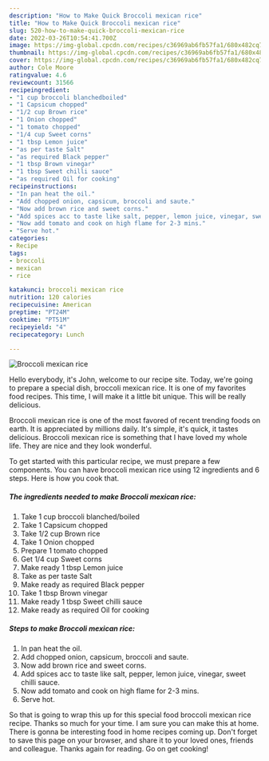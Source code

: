 ```yaml
---
description: "How to Make Quick Broccoli mexican rice"
title: "How to Make Quick Broccoli mexican rice"
slug: 520-how-to-make-quick-broccoli-mexican-rice
date: 2022-03-26T10:54:41.700Z
image: https://img-global.cpcdn.com/recipes/c36969ab6fb57fa1/680x482cq70/broccoli-mexican-rice-recipe-main-photo.jpg
thumbnail: https://img-global.cpcdn.com/recipes/c36969ab6fb57fa1/680x482cq70/broccoli-mexican-rice-recipe-main-photo.jpg
cover: https://img-global.cpcdn.com/recipes/c36969ab6fb57fa1/680x482cq70/broccoli-mexican-rice-recipe-main-photo.jpg
author: Cole Moore
ratingvalue: 4.6
reviewcount: 31566
recipeingredient:
- "1 cup broccoli blanchedboiled"
- "1 Capsicum chopped"
- "1/2 cup Brown rice"
- "1 Onion chopped"
- "1 tomato chopped"
- "1/4 cup Sweet corns"
- "1 tbsp Lemon juice"
- "as per taste Salt"
- "as required Black pepper"
- "1 tbsp Brown vinegar"
- "1 tbsp Sweet chilli sauce"
- "as required Oil for cooking"
recipeinstructions:
- "In pan heat the oil."
- "Add chopped onion, capsicum, broccoli and saute."
- "Now add brown rice and sweet corns."
- "Add spices acc to taste like salt, pepper, lemon juice, vinegar, sweet chilli sauce."
- "Now add tomato and cook on high flame for 2-3 mins."
- "Serve hot."
categories:
- Recipe
tags:
- broccoli
- mexican
- rice

katakunci: broccoli mexican rice 
nutrition: 120 calories
recipecuisine: American
preptime: "PT24M"
cooktime: "PT51M"
recipeyield: "4"
recipecategory: Lunch

---
```



![Broccoli mexican rice](https://img-global.cpcdn.com/recipes/c36969ab6fb57fa1/680x482cq70/broccoli-mexican-rice-recipe-main-photo.jpg)

Hello everybody, it's John, welcome to our recipe site. Today, we're going to prepare a special dish, broccoli mexican rice. It is one of my favorites food recipes. This time, I will make it a little bit unique. This will be really delicious.



Broccoli mexican rice is one of the most favored of recent trending foods on earth. It is appreciated by millions daily. It's simple, it's quick, it tastes delicious. Broccoli mexican rice is something that I have loved my whole life. They are nice and they look wonderful.


To get started with this particular recipe, we must prepare a few components. You can have broccoli mexican rice using 12 ingredients and 6 steps. Here is how you cook that.

<!--inarticleads1-->

##### The ingredients needed to make Broccoli mexican rice:

1. Take 1 cup broccoli blanched/boiled
1. Take 1 Capsicum chopped
1. Take 1/2 cup Brown rice
1. Take 1 Onion chopped
1. Prepare 1 tomato chopped
1. Get 1/4 cup Sweet corns
1. Make ready 1 tbsp Lemon juice
1. Take as per taste Salt
1. Make ready as required Black pepper
1. Take 1 tbsp Brown vinegar
1. Make ready 1 tbsp Sweet chilli sauce
1. Make ready as required Oil for cooking




<!--inarticleads2-->

##### Steps to make Broccoli mexican rice:

1. In pan heat the oil.
1. Add chopped onion, capsicum, broccoli and saute.
1. Now add brown rice and sweet corns.
1. Add spices acc to taste like salt, pepper, lemon juice, vinegar, sweet chilli sauce.
1. Now add tomato and cook on high flame for 2-3 mins.
1. Serve hot.




So that is going to wrap this up for this special food broccoli mexican rice recipe. Thanks so much for your time. I am sure you can make this at home. There is gonna be interesting food in home recipes coming up. Don't forget to save this page on your browser, and share it to your loved ones, friends and colleague. Thanks again for reading. Go on get cooking!
